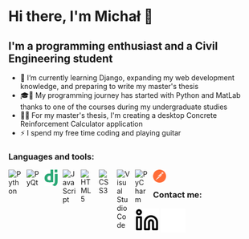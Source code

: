 # Hi there, I'm Michał 👋 

## I'm a programming enthusiast and a Civil Engineering student 

- 🌱 I’m currently learning Django, expanding my web development knowledge, and preparing to write my master's thesis
- 🎓🐍 My programming journey has started with Python and MatLab thanks to one of the courses during my undergraduate studies
- 👨‍🎓 For my master's thesis, I'm creating a desktop Concrete Reinforcement Calculator application
- ⚡  I spend my free time   coding  and playing guitar 

### Languages and tools:

<img align="left" alt="Python" width="26px" src="https://upload.wikimedia.org/wikipedia/commons/c/c3/Python-logo-notext.svg" style="padding-right:10px;" />
<img align="left" alt="PyQt" width="26px" src="https://upload.wikimedia.org/wikipedia/commons/e/e6/Python_and_Qt.svg" style="padding-right:10px;" />
<img align="left" alt="Django" width="26px" src="./img/django.svg" style="padding-right:10px;" />
<img align="left" alt="JavaScript" width="26px" src="https://cdn.jsdelivr.net/gh/devicons/devicon/icons/javascript/javascript-original.svg" style="padding-right:10px;" />
<img align="left" alt="HTML5" width="26px" src="https://cdn.jsdelivr.net/gh/devicons/devicon/icons/html5/html5-original.svg" style="padding-right:10px;" />
<img align="left" alt="CSS3" width="26px" src="https://cdn.jsdelivr.net/gh/devicons/devicon/icons/css3/css3-original.svg" style="padding-right:10px;" />
<img align="left" alt="Visual Studio Code" width="26px" src="https://cdn.jsdelivr.net/gh/devicons/devicon/icons/vscode/vscode-original.svg" style="padding-right:10px;" />
<img align="left" alt="PyCharm" width="26px" src="https://upload.wikimedia.org/wikipedia/commons/1/1d/PyCharm_Icon.svg" style="padding-right:10px;" />
<img align="left" alt="Postman" width="26px" src="./img/postman.svg" style="padding-right:10px;" />
&nbsp;&nbsp;

### Contact me:

[![website](./img/linkedin-light.svg)](https://www.linkedin.com/in/micha%C5%82-kowal-03b945234/#gh-light-mode-only)
[![website](./img/linkedin-dark.svg)](https://www.linkedin.com/in/micha%C5%82-kowal-03b945234/#gh-dark-mode-only)
&nbsp;&nbsp;

[linkedin]: https://www.linkedin.com/in/micha%C5%82-kowal-03b945234/
